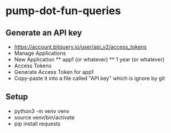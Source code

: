 # pump-dot-fun-queries

## Generate an API key

* https://account.bitquery.io/user/api_v2/access_tokens
* Manage Applications
* New Application
** app1 (or whatever)
** 1 year (or whatever)
* Access Tokens
* Generate Access Token for app1
* Copy-paste it into a file called "API.key" which is ignore by git

## Setup

* python3 -m venv venv
* source venv/bin/activate
* pip install requests

